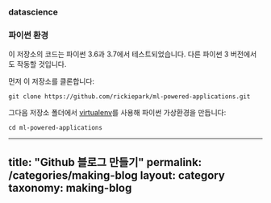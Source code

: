 ### datascience

### 파이썬 환경

이 저장소의 코드는 파이썬 3.6과 3.7에서 테스트되었습니다. 다른 파이썬 3 버전에서도 작동할 것입니다.

먼저 이 저장소를 클론합니다:

`git clone https://github.com/rickiepark/ml-powered-applications.git`

그다음 저장소 폴더에서 [virtualenv](https://pypi.org/project/virtualenv/)를 사용해 파이썬 가상환경을 만듭니다:

`cd ml-powered-applications`

---
title: "Github 블로그 만들기"
permalink: /categories/making-blog
layout: category
taxonomy: making-blog
---
